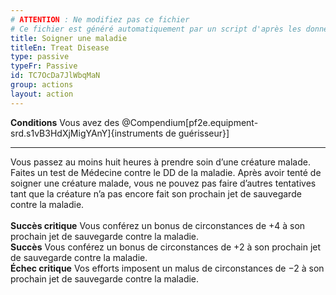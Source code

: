 ```yaml
---
# ATTENTION : Ne modifiez pas ce fichier
# Ce fichier est généré automatiquement par un script d'après les données du module Foundry VTT officiel et de sa traduction
title: Soigner une maladie
titleEn: Treat Disease
type: passive
typeFr: Passive
id: TC7OcDa7JlWbqMaN
group: actions
layout: action
---
```

<p><strong>Conditions</strong>&nbsp;Vous avez des  @Compendium[pf2e.equipment-srd.s1vB3HdXjMigYAnY]{instruments de guérisseur}]&nbsp;</p><hr><p>Vous passez au moins huit heures à prendre soin d’une créature malade. Faites un test de Médecine contre le DD de la maladie. Après avoir tenté de soigner une créature malade, vous ne pouvez pas faire d’autres tentatives tant que la créature n’a pas encore fait son prochain jet de sauvegarde contre la maladie.<br><br><strong>Succès critique</strong> Vous conférez un bonus de circonstances de +4 à son prochain jet de sauvegarde contre la maladie.<br><strong>Succès</strong> Vous conférez un bonus de circonstances de +2 à son prochain jet de sauvegarde contre la maladie.<br><strong>Échec critique</strong> Vos efforts imposent un malus de circonstances de −2 à son prochain jet de sauvegarde contre la maladie.&nbsp;</p>
